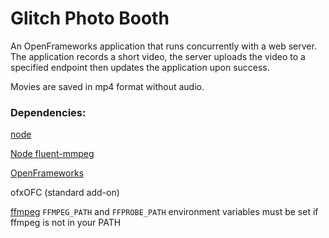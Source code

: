 # Glitch Photo Booth #

An OpenFrameworks application that runs concurrently with a web server. 
The application records a short video, the server uploads the video to a specified endpoint
then updates the application upon success.

Movies are saved in mp4 format without audio.

### Dependencies: ###

[node](http://nodejs.org)

[Node fluent-mmpeg](https://github.com/fluent-ffmpeg/node-fluent-ffmpeg)

[OpenFrameworks](http://openframeworks.cc/)

ofxOFC (standard add-on)

[ffmpeg](https://www.ffmpeg.org/)
`FFMPEG_PATH` and `FFPROBE_PATH` environment variables must be set if ffmpeg is not in your PATH
